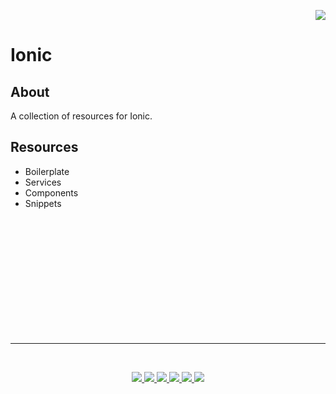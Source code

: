 <p align="right">
    <a href="https://github.com/peplocanto/peplocanto/blob/master/README.md">
        <img 
            src="https://img.shields.io/badge/-HOME-647c90?style=for-the-badge&logo=homify&logoColor=white">
        </img>
    </a>
</p>

# Ionic
## About
A collection of resources for Ionic.

## Resources
- Boilerplate
- Services
- Components
- Snippets

<br>
<br>
<br>
<br>
<br>
<br>
<br>
<br>
<br>
<br>
<br>

---
<br>
<p align="center">
    <a target="_blank" href="https://www.peplocanto.com">
        <img 
            src="https://img.shields.io/badge/-WEB-647c90?style=for-the-badge&logo=Personio&logoColor=white">
        </img>
    </a>	
    <a target="_blank" href="https://www.linkedin.com/in/peplocanto/">
        <img 
            src="https://img.shields.io/badge/-LinkedIn-0077B5?style=for-the-badge&logo=Linkedin&logoColor=white">
        </img>
    </a>
    <a target="_blank" href="mailto:pep@peplocanto.com">
        <img 
            src="https://img.shields.io/badge/-Mail-D14836?style=for-the-badge&logo=Gmail&logoColor=white">
        </img>
    </a>
    <a target="_blank" href="https://medium.com/@peplocanto">
        <img 
            src="https://img.shields.io/badge/-Medium-12100E?style=for-the-badge&logo=Medium&logoColor=white">
        </img>
    </a>
    <a target="_blank" href="https://twitter.com/peplocanto">
        <img 
            src="https://img.shields.io/badge/-Twitter-1DA1F2?style=for-the-badge&logo=Twitter&logoColor=white">
        </img>
    </a>
    <a target="_blank" href="https://peplocanto.com/files/GiuseppeLocantoCV.pdf">
        <img 
            src="https://img.shields.io/badge/-Resume-647c90?style=for-the-badge&logo=DocuSign&logoColor=white">
        </img>
    </a>
</p>
